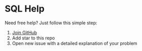 # SQL Help

Need free help? Just follow this simple step:
1. [Join GitHub](https://github.com/join)
2. Add star to this repo
3. Open new issue with a detailed explanation of your problem
